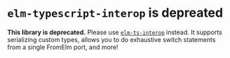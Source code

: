 # `elm-typescript-interop` is depreated

**This library is deprecated.** Please use [`elm-ts-interop`](https://www.npmjs.com/package/elm-ts-interop) instead. It supports serializing custom types, allows you to do exhaustive switch statements from a single FromElm port, and more!
